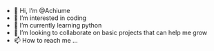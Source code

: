 - 👋 Hi, I’m @Achiume
- 👀 I’m interested in coding
- 🌱 I’m currently learning python
- 💞️ I’m looking to collaborate on basic projects that can help me grow
- 📫 How to reach me ...

<!---
Achiume/Achiume is a ✨ special ✨ repository because its `README.md` (this file) appears on your GitHub profile.
You can click the Preview link to take a look at your changes.
--->

